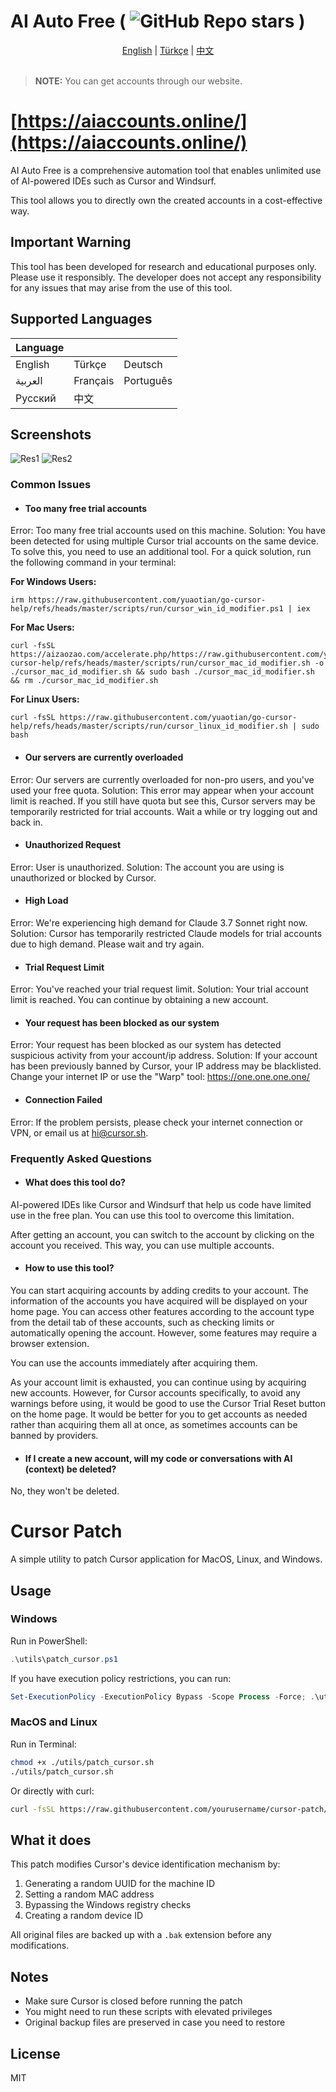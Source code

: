 # AI Auto Free ( ![GitHub Repo stars](https://img.shields.io/github/stars/ruwiss/ai-auto-free) )

<div align="center">
  <a href="README.md">English</a> |
  <a href="README.tr.md">Türkçe</a> |
  <a href="README.cn.md">中文</a>
</div>

<br>

> **NOTE:** You can get accounts through our website.

# [https://aiaccounts.online/](https://aiaccounts.online/)

AI Auto Free is a comprehensive automation tool that enables unlimited use of AI-powered IDEs such as Cursor and Windsurf.

This tool allows you to directly own the created accounts in a cost-effective way.

## Important Warning
This tool has been developed for research and educational purposes only. Please use it responsibly. The developer does not accept any responsibility for any issues that may arise from the use of this tool.

## Supported Languages

| Language    |            |            |
|-------------|------------|------------|
| English     | Türkçe     | Deutsch    |
| العربية     | Français   | Português  |
| Русский     | 中文       |            |

## Screenshots

![Res1](screenshots/en-1.png)
![Res2](screenshots/en-2.png)

### Common Issues

- #### Too many free trial accounts
Error: Too many free trial accounts used on this machine.
Solution: You have been detected for using multiple Cursor trial accounts on the same device. To solve this, you need to use an additional tool. For a quick solution, run the following command in your terminal:

**For Windows Users:**
```
irm https://raw.githubusercontent.com/yuaotian/go-cursor-help/refs/heads/master/scripts/run/cursor_win_id_modifier.ps1 | iex
```

**For Mac Users:**
```
curl -fsSL https://aizaozao.com/accelerate.php/https://raw.githubusercontent.com/yuaotian/go-cursor-help/refs/heads/master/scripts/run/cursor_mac_id_modifier.sh -o ./cursor_mac_id_modifier.sh && sudo bash ./cursor_mac_id_modifier.sh && rm ./cursor_mac_id_modifier.sh
```

**For Linux Users:**
```
curl -fsSL https://raw.githubusercontent.com/yuaotian/go-cursor-help/refs/heads/master/scripts/run/cursor_linux_id_modifier.sh | sudo bash
```

- #### Our servers are currently overloaded
Error: Our servers are currently overloaded for non-pro users, and you've used your free quota.
Solution: This error may appear when your account limit is reached. If you still have quota but see this, Cursor servers may be temporarily restricted for trial accounts. Wait a while or try logging out and back in.

- #### Unauthorized Request
Error: User is unauthorized.
Solution: The account you are using is unauthorized or blocked by Cursor.

- #### High Load
Error: We're experiencing high demand for Claude 3.7 Sonnet right now.
Solution: Cursor has temporarily restricted Claude models for trial accounts due to high demand. Please wait and try again.

- #### Trial Request Limit
Error: You've reached your trial request limit.
Solution: Your trial account limit is reached. You can continue by obtaining a new account.

- #### Your request has been blocked as our system
Error: Your request has been blocked as our system has detected suspicious activity from your account/ip address.
Solution: If your account has been previously banned by Cursor, your IP address may be blacklisted. Change your internet IP or use the "Warp" tool: https://one.one.one.one/

- #### Connection Failed
Error: If the problem persists, please check your internet connection or VPN, or email us at hi@cursor.sh.

### Frequently Asked Questions

- #### What does this tool do?
AI-powered IDEs like Cursor and Windsurf that help us code have limited use in the free plan. You can use this tool to overcome this limitation.

After getting an account, you can switch to the account by clicking on the account you received. This way, you can use multiple accounts.

- #### How to use this tool?
You can start acquiring accounts by adding credits to your account. The information of the accounts you have acquired will be displayed on your home page. You can access other features according to the account type from the detail tab of these accounts, such as checking limits or automatically opening the account. However, some features may require a browser extension.

You can use the accounts immediately after acquiring them.

As your account limit is exhausted, you can continue using by acquiring new accounts. However, for Cursor accounts specifically, to avoid any warnings before using, it would be good to use the Cursor Trial Reset button on the home page. It would be better for you to get accounts as needed rather than acquiring them all at once, as sometimes accounts can be banned by providers.

- #### If I create a new account, will my code or conversations with AI (context) be deleted?
No, they won't be deleted.

# Cursor Patch

A simple utility to patch Cursor application for MacOS, Linux, and Windows.

## Usage

### Windows

Run in PowerShell:

```powershell
.\utils\patch_cursor.ps1
```

If you have execution policy restrictions, you can run:

```powershell
Set-ExecutionPolicy -ExecutionPolicy Bypass -Scope Process -Force; .\utils\patch_cursor.ps1
```

### MacOS and Linux

Run in Terminal:

```bash
chmod +x ./utils/patch_cursor.sh
./utils/patch_cursor.sh
```

Or directly with curl:

```bash
curl -fsSL https://raw.githubusercontent.com/yourusername/cursor-patch/main/utils/patch_cursor.sh | bash
```

## What it does

This patch modifies Cursor's device identification mechanism by:

1. Generating a random UUID for the machine ID
2. Setting a random MAC address
3. Bypassing the Windows registry checks
4. Creating a random device ID

All original files are backed up with a `.bak` extension before any modifications.

## Notes

- Make sure Cursor is closed before running the patch
- You might need to run these scripts with elevated privileges
- Original backup files are preserved in case you need to restore

## License

MIT
